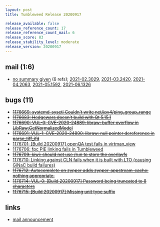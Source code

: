 ```yaml
---
layout: post
title: Tumbleweed Release 20200917

release_available: false
release_reference_count: 17
release_reference_count_mail: 6
release_score: 83
release_stability_level: moderate
release_version: 20200917
---
```


## mail (1:6)

- [no summary given](https://lists.opensuse.org/archives/list/factory@lists.opensuse.org/thread/ZH2PYP7C6IYUD5Q22CHSN37IOSEHP3FS) (6 refs); [2021-02.3029](https://lists.opensuse.org/archives/list/factory@lists.opensuse.org/thread/ZH2PYP7C6IYUD5Q22CHSN37IOSEHP3FS), [2021-03.2420](https://lists.opensuse.org/archives/list/factory@lists.opensuse.org/thread/ZH2PYP7C6IYUD5Q22CHSN37IOSEHP3FS), [2021-04.2063](https://lists.opensuse.org/archives/list/factory@lists.opensuse.org/thread/ZH2PYP7C6IYUD5Q22CHSN37IOSEHP3FS), [2021-05.1592](https://lists.opensuse.org/archives/list/factory@lists.opensuse.org/thread/ZH2PYP7C6IYUD5Q22CHSN37IOSEHP3FS), [2021-06.1326](https://lists.opensuse.org/archives/list/factory@lists.opensuse.org/thread/ZH2PYP7C6IYUD5Q22CHSN37IOSEHP3FS)

## bugs (11)

<!--more-->

- ~~[1176669: systemd-sysctl Couldn't write net/ipv4/ping_group_range](https://bugzilla.opensuse.org/show_bug.cgi?id=1176669)~~
- ~~[1176683: Hedgewars doesn't build with Qt 5.15.1](https://bugzilla.opensuse.org/show_bug.cgi?id=1176683)~~
- ~~[1176690: VUL-0: CVE-2020-24889: libraw: buffer overflow in LibRaw:GetNormalizedModel](https://bugzilla.opensuse.org/show_bug.cgi?id=1176690)~~
- ~~[1176691: VUL-1: CVE-2020-24890: libraw: null pointer dereference in parse_tiff_ifd](https://bugzilla.opensuse.org/show_bug.cgi?id=1176691)~~
- [1176701: \[Build 20200917\] openQA test fails in virtman_view](https://bugzilla.opensuse.org/show_bug.cgi?id=1176701)
- [1176706: fpc PIE linking fails in Tumbleweed](https://bugzilla.opensuse.org/show_bug.cgi?id=1176706)
- ~~[1176709: kiwi: should not use /run to store the overlayfs](https://bugzilla.opensuse.org/show_bug.cgi?id=1176709)~~
- [1176710: Linking against CLN fails when it is built with LTO (causing GiNaC build failures)](https://bugzilla.opensuse.org/show_bug.cgi?id=1176710)
- ~~[1176712: Autocomplete on zypper adds zypper-appstream-cache: nothing appropriate.](https://bugzilla.opensuse.org/show_bug.cgi?id=1176712)~~
- ~~[1176714: VUL-0: \[Build 20200917\] Password being truncated to 8 characters](https://bugzilla.opensuse.org/show_bug.cgi?id=1176714)~~
- ~~[1176715: \[Build 20200917\] Missing unit type suffix](https://bugzilla.opensuse.org/show_bug.cgi?id=1176715)~~



## links

- [mail announcement](https://lists.opensuse.org/archives/list/factory@lists.opensuse.org/thread/ZH2PYP7C6IYUD5Q22CHSN37IOSEHP3FS)
